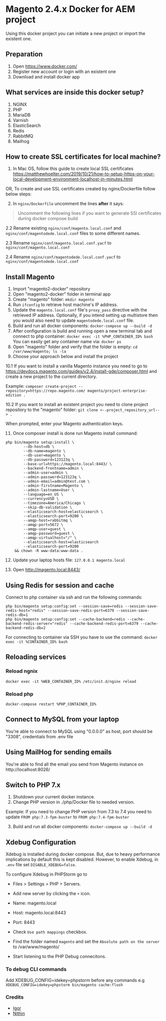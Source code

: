 # Magento 2.4.x Docker for AEM project

Using this docker project you can initiate a new project or import the existent one.

## Preparation
1. Open https://www.docker.com/
2. Register new account or login with an existent one
3. Download and install docker app

## What services are inside this docker setup?
1. NGINX
2. PHP
3. MariaDB
4. Varnish
5. ElasticSearch
6. Redis
7. RabbitMQ
8. Mailhog

## How to create SSL certificates for local machine?
1. In Mac OS, follow this guide to create local SSL certificates
   https://matthewhoelter.com/2019/10/21/how-to-setup-https-on-your-local-development-environment-localhost-in-minutes.html

OR, To create and use SSL certificates created by nginx/Dockerfile 
follow below steps:

2. In `nginx/Dockerfile` uncomment the lines **after** it says:
> Uncomment the following lines if you want to generate SSl certificates during docker compose build

2.2 Rename existing `nginx/conf/magento.local.conf` and
`nginx/conf/magentodede.local.conf` files to some different names.

2.3 Rename `nginx/conf/magento.local.conf.yacf` to `nginx/conf/magento.local.conf`

2.4 Rename `nginx/conf/magentodede.local.conf.yacf` to `nginx/conf/magentodede.local.conf`


## Install Magento
1. Import "magento2-docker" repository
2. Open "magento2-docker" folder in terminal app
3. Create "magento" folder:
   `mkdir magento`
4. Run `ifconfig` to retrieve host machine's IP address.
5. Update the `magento.local.conf` file's `proxy_pass` directive with the retrieved
   IP address. Optionally, if you intend setting up multistore then you would
   also need to update `magentodede.local.conf` file.
6. Build and run all docker components:
   `docker-compose up --build -d`
7. After configuration is build and running open a new terminal tab and connect to php container:
   `docker exec -it %PHP_CONTAINER_ID% bash`
   You can easily get any container name via:
   `docker ps`
8. Open "magento" folder and verify that the folder is empty:
   `cd /var/www/magento; ls -la`
9. Choose your approach below and install the project

10.1 If you want to install a vanilla Magento instance you need to go to https://devdocs.magento.com/guides/v2.4/install-gde/composer.html
and create a new project to the current directory.

Example:
`composer create-project --repository=https://repo.magento.com/ magento/project-enterprise-edition .`

10.2 If you want to install an existent project you need to clone project repository to the "magento" folder:
`git clone <--project_repository_url--> .`

When prompted, enter your Magento authentication keys.

11. Once composer install is done run Magento install command:
```shell
php bin/magento setup:install \
        --db-host=db \
        --db-name=magento \
        --db-user=magento \
        --db-password=123123q \
        --base-url=https://magento.local:8443/ \
        --backend-frontname=admin \
        --admin-user=admin \
        --admin-password=123123q \
        --admin-email=admin@test.com \
        --admin-firstname=Magento \
        --admin-lastname=User \
        --language=en_US \
        --currency=USD \
        --timezone=America/Chicago \
        --skip-db-validation \
        --elasticsearch-host=elasticsearch \
        --elasticsearch-port=9200 \
        --amqp-host=rabbitmq \
        --amqp-port=5672 \
        --amqp-user=guest \
        --amqp-password=guest \
        --amqp-virtualhost="/" \
        --elasticsearch-host=elasticsearch 
        --elasticsearch-port=9200
    && chown -R www-data:www-data .
```

12. Update your laptop hosts file: `127.0.0.1 magento.local`

13. Open http://magento.local:8443/

## Using Redis for session and cache
Connect to php container via ssh and run the following commands:
```shell
php bin/magento setup:config:set --session-save=redis --session-save-redis-host="redis" --session-save-redis-port=6379 --session-save-redis-db=1
php bin/magento setup:config:set --cache-backend=redis --cache-backend-redis-server="redis" --cache-backend-redis-port=6379 --cache-backend-redis-db=2
```

For connecting to container via SSH you have to use the command:
`docker exec -it %CONTAINER_ID% bash`

## Reloading services

### Reload ngnix
```
docker exec -it %WEB_CONTAINER_ID% /etc/init.d/nginx reload
```

### Reload php
```
docker-compose restart %PHP_CONTAINER_ID%
```

## Connect to MySQL from your laptop
You're able to connect to MySQL using "0.0.0.0" as host, port should be
"3308", credentials from .env file

## Using MailHog for sending emails
You're able to find all the email you send from Magento instance on http://localhost:8026/

## Switch to PHP 7.x
1. Shutdown your current docker instance.
2. Change PHP version in ./php/Docker file to needed version.

Example:
If you need to change PHP version from 7.3 to 7.4 you need to update
`FROM php:7.3-fpm-buster` to `FROM php:7.4-fpm-buster`

3. Build and run all docker components:
   `docker-compose up --build -d`

## Xdebug Configuration
Xdebug is installed during docker compose. But, due to heavy performance
implications by default this is kept disabled.
However, to enable Xdebug, in `.env` file set `DISABLE_XDEBUG=false`.

To configure Xdebug in PHPStorm go to 
- Files > Settings > PHP > Servers.
- Add new server by clicking the `+` icon.
- Name: magento.local
- Host: magento.local:8443
- Port: 8443

- Check `Use path mappings` checkbox.
- Find the folder named `magento` and set the `Absolute path on the server` 
  to /var/www/magento/

- Start listening to the PHP Debug connecitons.

### To debug CLI commands
Add XDEBUG_CONFIG=idekey=phpstorm before any commands 
e.g `XDEBUG_CONFIG=idekey=phpstorm bin/magento cache:flush`

### Credits
- [Igor](https://github.com/isydorenko)
- [Nithin](https://github.com/nithincninan/)